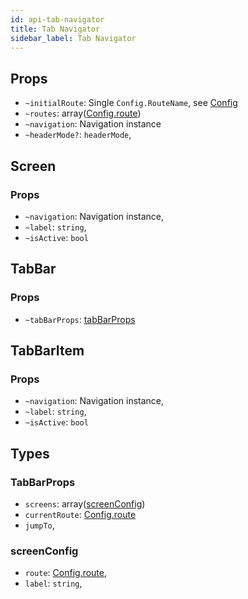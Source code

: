 ```yaml
---
id: api-tab-navigator
title: Tab Navigator
sidebar_label: Tab Navigator
---
```


## Props

* `~initialRoute`: Single `Config.RouteName`, see [Config](get-started.html#usage)
* `~routes`: array([Config.route](get-started.html#usage))
* `~navigation`: Navigation instance
* `~headerMode?`: `headerMode`,

## Screen

### Props

* `~navigation`: Navigation instance,
* `~label`: `string`,
* `~isActive`: `bool`

## TabBar

### Props

* `~tabBarProps`: [tabBarProps](api-tab-navigator.html#tabbarprops)

## TabBarItem

### Props

* `~navigation`: Navigation instance,
* `~label`: `string`,
* `~isActive`: `bool`

## Types

### TabBarProps

* `screens`: array([screenConfig](api-tab-navigator.html#screenconfig))
* `currentRoute`: [Config.route](get-started.html#usage)
* `jumpTo`,

### screenConfig

* `route`: [Config.route](get-started.html#usage),
* `label`: `string`,
